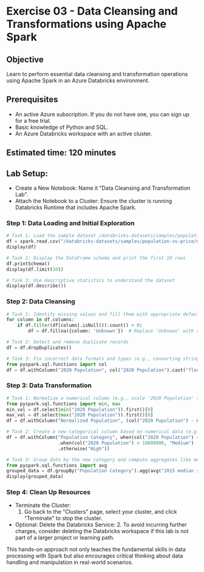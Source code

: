 # Exercise 03 - Data Cleansing and Transformations using Apache Spark

## Objective
Learn to perform essential data cleansing and transformation operations using Apache Spark in an Azure Databricks environment.

## Prerequisites
- An active Azure subscription. If you do not have one, you can sign up for a free trial.
- Basic knowledge of Python and SQL.
- An Azure Databricks workspace with an active cluster.

## Estimated time: 120 minutes

## Lab Setup:
- Create a New Notebook: Name it "Data Cleansing and Transformation Lab".
- Attach the Notebook to a Cluster: Ensure the cluster is running Databricks Runtime that includes Apache Spark.

### Step 1: Data Loading and Initial Exploration

```python
# Task 1: Load the sample dataset /databricks-datasets/samples/population-vs-price/data_geo.csv into a Spark DataFrame.
df = spark.read.csv("/databricks-datasets/samples/population-vs-price/data_geo.csv", header=True, inferSchema=True)
display(df)

# Task 2: Display the DataFrame schema and print the first 10 rows
df.printSchema()
display(df.limit(10))

# Task 3: Use descriptive statistics to understand the dataset
display(df.describe())
```

### Step 2: Data Cleansing

```python
# Task 1: Identify missing values and fill them with appropriate default values or estimates.
for column in df.columns:
    if df.filter(df[column].isNull()).count() > 0:
        df = df.fillna({column: 'Unknown'})  # Replace 'Unknown' with a relevant value or calculation

# Task 2: Detect and remove duplicate records
df = df.dropDuplicates()

# Task 3: Fix incorrect data formats and types (e.g., converting strings to floats or dates)
from pyspark.sql.functions import col
df = df.withColumn("2020 Population", col("2020 Population").cast("float"))
```

### Step 3: Data Transformation

```python
# Task 1: Normalize a numerical column (e.g., scale '2020 Population' to range between 0 and 1)
from pyspark.sql.functions import min, max
min_val = df.select(min("2020 Population")).first()[0]
max_val = df.select(max("2020 Population")).first()[0]
df = df.withColumn("Normalized Population", (col("2020 Population") - min_val) / (max_val - min_val))

# Task 2: Create a new categorical column based on numerical data (e.g., categorize '2020 Population' into 'Low', 'Medium', 'High').
df = df.withColumn("Population Category", when(col("2020 Population") < 1000000, "Low")
                   .when(col("2020 Population") < 10000000, "Medium")
                   .otherwise("High"))

# Task 3: Group data by the new category and compute aggregates like mean price
from pyspark.sql.functions import avg
grouped_data = df.groupBy("Population Category").agg(avg("2015 median sales price").alias("Average Price"))
display(grouped_data)
```

### Step 4: Clean Up Resources

- Terminate the Cluster:
    1. Go back to the "Clusters" page, select your cluster, and click "Terminate" to stop the cluster.
- Optional: Delete the Databricks Service:
    2. To avoid incurring further charges, consider deleting the Databricks workspace if this lab is not part of a larger project or learning path.

This hands-on approach not only teaches the fundamental skills in data processing with Spark but also encourages critical thinking about data handling and manipulation in real-world scenarios.

